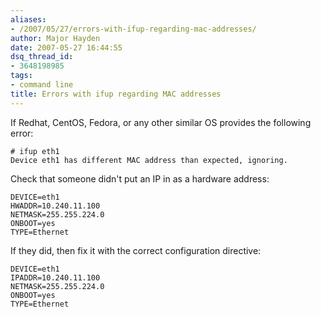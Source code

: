 ```yaml
---
aliases:
- /2007/05/27/errors-with-ifup-regarding-mac-addresses/
author: Major Hayden
date: 2007-05-27 16:44:55
dsq_thread_id:
- 3648198985
tags:
- command line
title: Errors with ifup regarding MAC addresses
---
```


If Redhat, CentOS, Fedora, or any other similar OS provides the following error:

```
# ifup eth1
Device eth1 has different MAC address than expected, ignoring.
```

Check that someone didn't put an IP in as a hardware address:

```
DEVICE=eth1
HWADDR=10.240.11.100
NETMASK=255.255.224.0
ONBOOT=yes
TYPE=Ethernet
```

If they did, then fix it with the correct configuration directive:

```
DEVICE=eth1
IPADDR=10.240.11.100
NETMASK=255.255.224.0
ONBOOT=yes
TYPE=Ethernet
```
